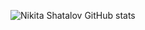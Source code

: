 ![Nikita Shatalov GitHub stats](https://github-readme-stats.vercel.app/api?username=anuraghazra&show_icons=true&theme=radical)
